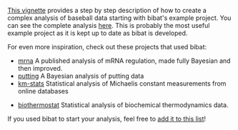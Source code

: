 [This vignette](_static/report.html) provides a step by step description of
how to create a complex analysis of baseball data starting with bibat's example
project. You can see the complete analysis [here](https://github.com/teddygroves/bibat/tree/main/bibat/example_projects/baseball). This is
probably the most useful example project as it is kept up to date as bibat is
developed.

For even more inspiration, check out these projects that used bibat:

- [mrna](https://github.com/teddygroves/mrna) A published analysis of mRNA
  regulation, made fully Bayesian and then improved.
- [putting](https://github.com/teddygroves/putting) A Bayesian analysis of putting data
- [km-stats](https://github.com/biosustain/km-stats) Statistical analysis of
  Michaelis constant measurements from online databases
* [biothermostat](https://github.com/biosustain/biothermostat) Statistical
  analysis of biochemical thermodynamics data.

If you used bibat to start your analysis, feel free to [add it to this list](https://github.com/teddygroves/bibat/blob/main/docs/vignettes.md)!
